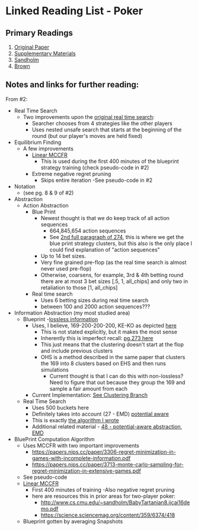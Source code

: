 # Linked Reading List - Poker

## Primary Readings

1.  [Original Paper](https://www.cs.cmu.edu/~noamb/papers/19-Science-Superhuman.pdf)
2.  [Supplementary Materials](https://science.sciencemag.org/content/sci/suppl/2019/07/10/science.aay2400.DC1/aay2400-Brown-SM.pdf)
3.  [Sandholm](http://www.cs.cmu.edu/~sandholm/)
4.  [Brown](https://www.cs.cmu.edu/~noamb/research.html)

## Notes and links for further reading:

From #2:
- Real Time Search
  - Two improvements upon the [original real time search](https://papers.nips.cc/paper/7993-depth-limited-solving-for-imperfect-information-games.pdf):
    - Searcher chooses from 4 strategies like the other players
    - Uses nested unsafe search that starts at the beginning of the round (but our player's moves are held fixed)
- Equilibrium Finding
  - A few improvements 
    - [Linear MCCFR](https://arxiv.org/pdf/1809.04040.pdf)
      - This is used during the first 400 minutes of the blueprint strategy training (check pseudo-code in #2) 
    - Extreme negative regret pruning
      - Skips entire iteration
      -See pseudo-code in #2
- Notation 
  - (see pg. 8 & 9 of #2)
- Abstraction
    - Action Abstraction
      - Blue Print
        - Newest thought is that we do keep track of all action sequences
          - 664,845,654 action sequences
          - See [2nd full paragraph of 274](http://www.ifaamas.org/Proceedings/aamas2013/docs/p271.pdf), this is
          where we get the blue print strategy clusters, but this also is the only place I could find explanation of "action sequences"
        - Up to 14 bet sizes. 
        - Very fine grained pre-flop (as the real time search is almost never used pre-flop)
        - Otherwise, coarsens, for example, 3rd & 4th betting round there are at most 3 bet sizes [.5, 1, all_chips]
      and only two in retaliation to those [1, all_chips]
      - Real time search
        - Uses 6 betting sizes during real time search
        - between 100 and 2000 action sequences???
- Information Abstraction (my most studied area)
  - Blueprint
    -[lossless information](http://www.cs.cmu.edu/~sandholm/extensive.jacm07.pdf)
    - Uses, I believe, 169-200-200-200, KE-KO as depicted [here](http://www.ifaamas.org/Proceedings/aamas2013/docs/p271.pdf)
      - This is not stated explicitly, but it makes the most sense
      -  Inherently this is imperfect recall: [pg.273 here](http://www.ifaamas.org/Proceedings/aamas2013/docs/p271.pdf)
        - This just means that the clustering doesn't start at the flop and include previous clusters
      - OHS is a method described in the same paper that clusters the 169 into 8 clusters based on EHS and then runs simulations
        - Current thought is that I can do this with non-lossless? Need to figure that out because they group the 169 and sample a fair amount from each
    - Current Implementation: [See Clustering Branch](https://github.com/fedden/pluribus-poker-AI/blob/develop/research/clustering/information_abstraction.py)
  - Real Time Search
    - Uses 500 buckets here
    -  Definitely takes into account (27 - EMD) [potential aware](http://www.cs.cmu.edu/afs/cs/Web/People/sandholm/potential-aware_imperfect-recall.aaai14.pdf)
      - This is exactly [the algorithm I wrote](https://github.com/fedden/pluribus-poker-AI/blob/develop/research/clustering/information_abstraction.py)
    - Additional related material - [48 - potential-aware abstraction](https://www.cs.cmu.edu/~sandholm/hierarchical.aamas15.pdf), [EMD](http://www.cs.cmu.edu/~sandholm/gs3.aaai07.pdf)    
- BluePrint Computation Algorithm
  - Uses MCCFR with two important improvements
    - https://papers.nips.cc/paper/3306-regret-minimization-in-games-with-incomplete-information.pdf
    - https://papers.nips.cc/paper/3713-monte-carlo-sampling-for-regret-minimization-in-extensive-games.pdf
  - See pseudo-code
  - [Linear MCCFR](https://arxiv.org/pdf/1809.04040.pdf)
    - First 400 minutes of training
  -Also negative regret pruning
    - here are resources this in prior areas for two-player poker:
      - http://www.cs.cmu.edu/~sandholm/BabyTartanian8.ijcai16demo.pdf   
      - https://science.sciencemag.org/content/359/6374/418
  - Blueprint gotten by averaging Snapshots
    

